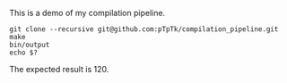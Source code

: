 This is a demo of my compilation pipeline.

```
git clone --recursive git@github.com:pTpTk/compilation_pipeline.git
make
bin/output
echo $?
```

The expected result is 120.
